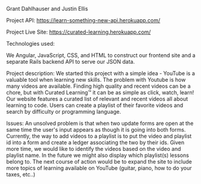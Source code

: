 Grant Dahlhauser and Justin Ellis

Project API: https://learn-something-new-api.herokuapp.com/

Project Live Site: https://curated-learning.herokuapp.com/

Technologies used:

We Angular, JavaScript, CSS, and HTML to construct our frontend site and a separate Rails backend API to serve our JSON data.  

Project description:
We started this project with a simple idea - YouTube is a valuable tool when learning new skills.  The problem with Youtube is how many videos are available.  Finding high quality and recent videos can be a chore, but with Curated Learning™ it can be as simple as click, watch, learn!  Our website features a curated list of relevant and recent videos all about learning to code.  Users can create a playlist of their favorite videos and search by difficulty or programming language.

Issues:
An unsolved problem is that when two update forms are open at the same time the user's input appears as though it is going into both forms. Currently, the way to add videos to a playlist is to put the video and playlist id into a form and create a ledger associating the two by their ids. Given more time, we would like to identify the videos based on the video and playlist name. In the future we might also display which playlist(s) lessons belong to. The next course of action would be to expand the site to include more topics of learning available on YouTube (guitar, piano, how to do your taxes, etc..)
